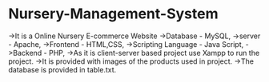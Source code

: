 # Nursery-Management-System
->It is a Online Nursery E-commerce Website
->Database - MySQL,
->server - Apache,
->Frontend - HTML,CSS,
->Scripting Language - Java Script,
->Backend - PHP,
->As it is client-server based project use Xampp to run the project.
->It is provided with images of the products used in project.
->The database is provided in table.txt.
